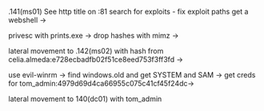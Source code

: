 .141(ms01)
See http title on :81
search for exploits - fix exploit paths
get a webshell ->

privesc with prints.exe ->
drop hashes with mimz ->

lateral movement to .142(ms02) with hash from celia.almeda:e728ecbadfb02f51ce8eed753f3ff3fd ->

use evil-winrm ->
find windows.old and get SYSTEM and SAM ->
get creds for tom_admin:4979d69d4ca66955c075c41cf45f24dc->

lateral movement to 140(dc01) with tom_admin